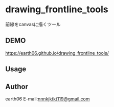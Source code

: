 # drawing_frontline_tools

前線をcanvasに描くツール


## DEMO
https://earth06.github.io/drawing_frontline_tools/

## Usage

## Author
earth06
E-mail:nnnkjktkt119@gmail.com